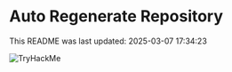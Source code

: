 # Auto Regenerate Repository

This README was last updated: 2025-03-07 17:34:23

 ![TryHackMe](https://tryhackme.com/badge/533634)